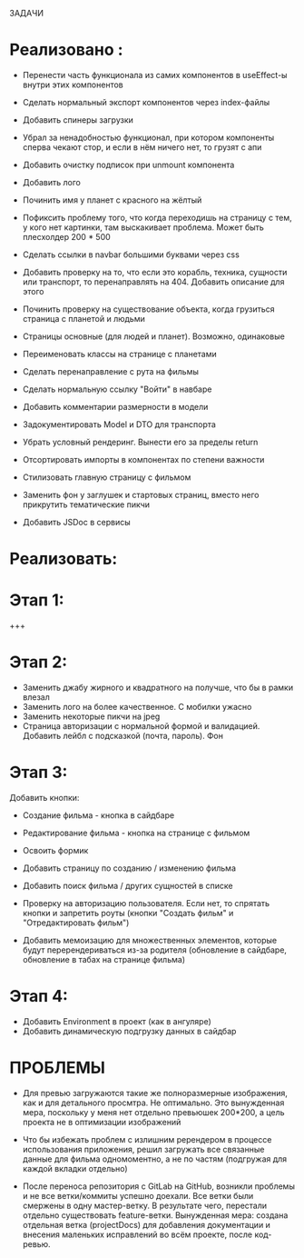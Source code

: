 ЗАДАЧИ
 
Реализовано :
==========================================================================

* Перенести часть функционала из самих компонентов в useEffect-ы внутри этих компонентов
* Сделать нормальный экспорт компонентов через index-файлы
* Добавить спинеры загрузки
* Убрал за ненадобностью функционал, при котором компоненты сперва чекают стор, и если в нём ничего нет, то грузят с апи
* Добавить очистку подписок при unmount компонента

* Добавить лого
* Починить имя у планет с красного на жёлтый
* Пофиксить проблему того, что когда переходишь на страницу с тем, у кого нет картинки, там выскакивает проблема. Может быть плесхолдер 200 * 500
* Сделать ссылки в navbar большими буквами через css
* Добавить проверку на то, что если это корабль, техника, сущности или транспорт, то перенаправлять на 404. Добавить описание для этого
* Починить проверку на существование объекта, когда грузиться страница с планетой и людьми
* Страницы основные (для людей и планет). Возможно, одинаковые 
* Переименовать классы на странице с планетами
* Сделать перенаправление с рута на фильмы
* Сделать нормальную ссылку "Войти" в навбаре
* Добавить комментарии размерности в модели
* Задокументировать Model и DTO для транспорта
* Убрать условный рендеринг. Вынести его за пределы return
* Отсортировать импорты в компонентах по степени важности
* Стилизовать главную страницу с фильмом
* Заменить фон у заглушек и стартовых страниц, вместо него прикрутить тематические пикчи
* Добавить JSDoc в сервисы





Реализовать:
==========================================================================

Этап 1:
=============
+++

Этап 2:
=============

 - Заменить джабу жирного и квадратного на получше, что бы в рамки влезал
 - Заменить лого на более качественное. С мобилки ужасно
 - Заменить некоторые пикчи на jpeg
 - Страница авторизации с нормальной формой и валидацией. Добавить лейбл с подсказкой (почта, пароль). Фон


Этап 3:
=============

Добавить кнопки:
 - Создание фильма - кнопка в сайдбаре
 - Редактирование фильма - кнопка на странице с фильмом

 - Освоить формик
 - Добавить страницу по созданию / изменению фильма


 - Добавить поиск фильма / других сущностей в списке
 - Проверку на авторизацию пользователя. Если нет, то спрятать кнопки и запретить роуты (кнопки "Создать фильм" и "Отредактировать фильм")
 - Добавить мемоизацию для множественных элементов, которые будут перерендериваться из-за родителя (обновление в сайдбаре, обновление в табах на странице фильма)




Этап 4:
=============

 - Добавить Environment в проект (как в ангуляре)
 - Добавить динамическую подгрузку данных в сайдбар


ПРОБЛЕМЫ
==========================================================================

 - Для превью загружаются такие же полноразмерные изображения, как и для детального просмтра. Не оптимально. Это вынужденная мера, поскольку у меня нет отдельно превьюшек 200*200, а цель проекта не в оптимизации изображений
 
 - Что бы избежать проблем с излишним ререндером в процессе использования приложения, решил загружать все связанные данные для фильма одномоментно, а не по частям (подгружая для каждой вкладки отдельно)

 - После переноса репозитория с GitLab на GitHub, возникли проблемы и не все ветки/коммиты успешно доехали. Все ветки были смержены в одну мастер-ветку. В результате чего, перестали отдельно существовать feature-ветки. Вынужденная мера: создана отдельная ветка (projectDocs) для добавления документации и внесения маленьких исправлений во всём проекте, после код-ревью.